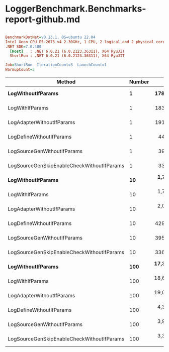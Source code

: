 # LoggerBenchmark.Benchmarks-report-github.md

``` ini

BenchmarkDotNet=v0.13.1, OS=ubuntu 22.04
Intel Xeon CPU E5-2673 v4 2.30GHz, 1 CPU, 2 logical and 2 physical cores
.NET SDK=7.0.400
  [Host]   : .NET 6.0.21 (6.0.2123.36311), X64 RyuJIT
  ShortRun : .NET 6.0.21 (6.0.2123.36311), X64 RyuJIT

Job=ShortRun  IterationCount=3  LaunchCount=1  
WarmupCount=3  

```
|                                     Method | Number |         Mean |        Error |     StdDev |          Min |          Max |  Gen 0 | Allocated |
|------------------------------------------- |------- |-------------:|-------------:|-----------:|-------------:|-------------:|-------:|----------:|
|                         **LogWithoutIfParams** |      **1** |    **178.47 ns** |    **32.752 ns** |   **1.795 ns** |    **177.09 ns** |    **180.50 ns** | **0.0033** |      **88 B** |
|                            LogWithIfParams |      1 |    183.60 ns |    58.114 ns |   3.185 ns |    180.63 ns |    186.96 ns | 0.0033 |      88 B |
|                  LogAdapterWithoutIfParams |      1 |    191.44 ns |    32.594 ns |   1.787 ns |    189.38 ns |    192.57 ns | 0.0033 |      88 B |
|                   LogDefineWithoutIfParams |      1 |     44.40 ns |     2.057 ns |   0.113 ns |     44.28 ns |     44.51 ns |      - |         - |
|                LogSourceGenWithoutIfParams |      1 |     39.46 ns |    12.372 ns |   0.678 ns |     38.97 ns |     40.23 ns |      - |         - |
| LogSourceGenSkipEnableCheckWithoutIfParams |      1 |     33.15 ns |     8.752 ns |   0.480 ns |     32.83 ns |     33.70 ns |      - |         - |
|                         **LogWithoutIfParams** |     **10** |  **1,755.00 ns** |   **391.730 ns** |  **21.472 ns** |  **1,734.85 ns** |  **1,777.59 ns** | **0.0324** |     **880 B** |
|                            LogWithIfParams |     10 |  1,797.41 ns |   315.889 ns |  17.315 ns |  1,782.63 ns |  1,816.46 ns | 0.0324 |     880 B |
|                  LogAdapterWithoutIfParams |     10 |  2,003.11 ns | 1,187.032 ns |  65.065 ns |  1,934.98 ns |  2,064.60 ns | 0.0324 |     880 B |
|                   LogDefineWithoutIfParams |     10 |    429.40 ns |    52.265 ns |   2.865 ns |    427.31 ns |    432.66 ns |      - |         - |
|                LogSourceGenWithoutIfParams |     10 |    395.41 ns |   193.309 ns |  10.596 ns |    385.65 ns |    406.68 ns |      - |         - |
| LogSourceGenSkipEnableCheckWithoutIfParams |     10 |    336.43 ns |    16.516 ns |   0.905 ns |    335.41 ns |    337.14 ns |      - |         - |
|                         **LogWithoutIfParams** |    **100** | **17,326.29 ns** | **5,115.971 ns** | **280.424 ns** | **17,005.19 ns** | **17,522.98 ns** | **0.3357** |   **8,800 B** |
|                            LogWithIfParams |    100 | 18,639.21 ns | 7,477.242 ns | 409.853 ns | 18,211.58 ns | 19,028.60 ns | 0.3357 |   8,800 B |
|                  LogAdapterWithoutIfParams |    100 | 19,089.18 ns | 5,356.696 ns | 293.619 ns | 18,841.97 ns | 19,413.73 ns | 0.3357 |   8,800 B |
|                   LogDefineWithoutIfParams |    100 |  4,369.22 ns |   177.002 ns |   9.702 ns |  4,358.07 ns |  4,375.71 ns |      - |         - |
|                LogSourceGenWithoutIfParams |    100 |  3,953.23 ns | 1,234.609 ns |  67.673 ns |  3,883.25 ns |  4,018.33 ns |      - |         - |
| LogSourceGenSkipEnableCheckWithoutIfParams |    100 |  3,354.53 ns | 1,199.419 ns |  65.744 ns |  3,303.39 ns |  3,428.69 ns |      - |         - |

